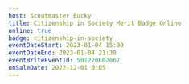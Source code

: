 ```yaml
---
host: Scoutmaster Bucky
title: Citizenship in Society Merit Badge Online
online: true
badge: citizenship-in-society
eventDateStart: 2023-01-04 15:00
eventDateEnd: 2023-01-04 21:30
eventBriteEventId: 501270602867
onSaleDate: 2022-12-01 0:05
---
```

